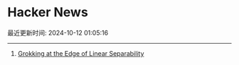 # Hacker News

最近更新时间: 2024-10-12 01:05:16

--- 
1. [Grokking at the Edge of Linear Separability](https://arxiv.org/abs/2410.04489) 
